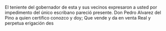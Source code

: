 El teniente del gobernador de esta y sus vecinos expresaron a usted por impedimento del único escribano pareció presente. Don Pedro Alvarez del Pino a quien certifico conozco y doy; Que vende y da en venta Real y perpetua erigación des